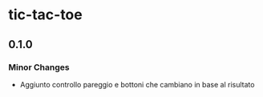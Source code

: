 # tic-tac-toe

## 0.1.0

### Minor Changes

- Aggiunto controllo pareggio e bottoni che cambiano in base al risultato
